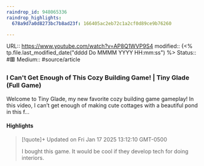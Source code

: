 ```yaml
---
raindrop_id: 948065336
raindrop_highlights:
  678a9d7a0d8273bc7b8ad23f: 166405ac2eb72c1a2cf0d89ce9b76260

---
```


URL:: https://www.youtube.com/watch?v=AP8Q1WVP9S4
modified:: {<% tp.file.last_modified_date("dddd Do MMMM YYYY HH:mm:ss") %>
Status:: #🟥
Medium:: #source/article


### I Can&#39;t Get Enough of This Cozy Building Game! | Tiny Glade (Full Game)

Welcome to Tiny Glade, my new favorite cozy building game gameplay! In this video, I can’t get enough of making cute cottages with a beautiful pond in this f...

#### Highlights

> [!quote]+ Updated on Fri Jan 17 2025 13:12:10 GMT-0500
>
> I bought this game. It would be cool if they develop tech for doing interiors.
